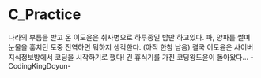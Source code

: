 # C_Practice

나라의 부름을 받고 온 이도윤은 취사병으로 하루종일 밥만 하고있다.
파, 양파를 썰며 눈물을 훔치던 도중 전역하면 뭐하지 생각한다. (아직 한참 남음)
결국 이도윤은 사이버지식정보방에서 코딩을 시작하기로 했다!
긴 휴식기를 가진 코딩왕도윤이 돌아왔다... 
-CodingKingDoyun-
